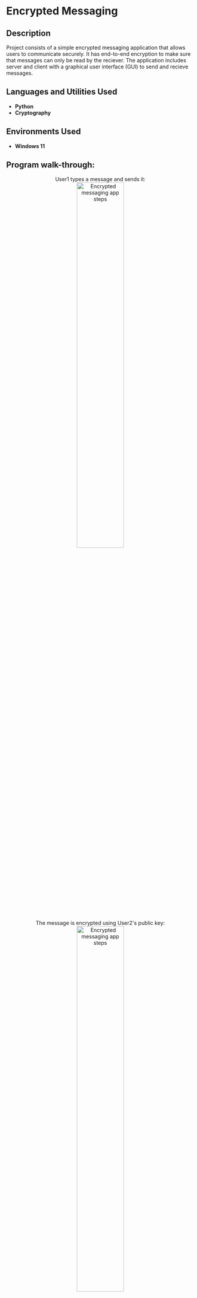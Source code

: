 <h1> Encrypted Messaging </h1>



<h2>Description</h2>
Project consists of a simple encrypted messaging application that allows users to communicate securely. It has end-to-end encryption to make sure that messages can only be read by the reciever. The application includes server and client with a graphical user interface (GUI) to send and recieve messages.
<br />


<h2>Languages and Utilities Used</h2>

- <b>Python</b> 
- <b>Cryptography</b>

<h2>Environments Used </h2>

- <b>Windows 11</b> 

<h2>Program walk-through:</h2>

<p align="center">
User1 types a message and sends it: <br/>
<img src="https://i.imgur.com/o9zkfJ2.png" height="50%" width="50%" alt="Encrypted messaging app steps"/>
<br />
<br />
The message is encrypted using User2's public key:  <br/>
<img src="https://i.imgur.com/9tiKgZv.png" height="50%" width="50%" alt="Encrypted messaging app steps"/>
<br />
<br />
The encrypted message is sent to the server: <br/>
<img src="https://i.imgur.com/aVNyeSX.png" height="50%" width="50%" alt="Encrypted messaging app steps"/>
<br />
<br />
The user2 recieves the encrypted message and decryptes it using its private key:  <br/>
<img src="https://i.imgur.com/z1gnwMy.png" height="50%" width="50%" alt="Encrypted messaging app steps"/>
<br />
<br />
The decrypted message is displayed in user2's chat window:  <br/>
<img src="https://i.imgur.com/hsQOHbT.png" height="50%" width="50%" alt="Encrypted messaging app steps"/>
<br />
<br />


<!--
 ```diff
- text in red
+ text in green
! text in orange
# text in gray
@@ text in purple (and bold)@@
```
--!>
